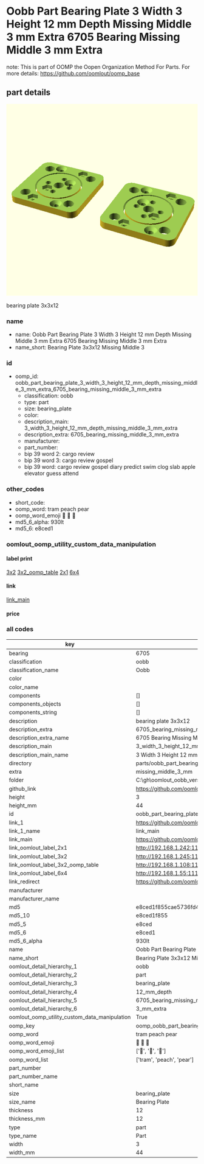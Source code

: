 # Oobb Part Bearing Plate 3 Width 3 Height 12 mm Depth Missing Middle 3 mm Extra 6705 Bearing Missing Middle 3 mm Extra  

note: This is part of OOMP the Oopen Organization Method For Parts. For more details: https://github.com/oomlout/oomp_base

##  part details
  

[![](3dpr.png)](3dpr.png)

bearing plate 3x3x12



### name
* name: Oobb Part Bearing Plate 3 Width 3 Height 12 mm Depth Missing Middle 3 mm Extra 6705 Bearing Missing Middle 3 mm Extra
* name_short: Bearing Plate 3x3x12 Missing Middle 3
### id
* oomp_id: oobb_part_bearing_plate_3_width_3_height_12_mm_depth_missing_middle_3_mm_extra_6705_bearing_missing_middle_3_mm_extra
  * classification: oobb
  * type: part
  * size: bearing_plate
  * color: 
  * description_main: 3_width_3_height_12_mm_depth_missing_middle_3_mm_extra
  * description_extra: 6705_bearing_missing_middle_3_mm_extra
  * manufacturer: 
  * part_number: 
  * bip 39 word 2: cargo review
  * bip 39 word 3: cargo review gospel
  * bip 39 word: cargo review gospel diary predict swim clog slab apple elevator guess attend

### other_codes
* short_code: 
* oomp_word: tram peach pear
* oomp_word_emoji :tram: :peach: :pear:
* md5_6_alpha: 930lt
* md5_6: e8ced1






### oomlout_oomp_utility_custom_data_manipulation
#### label print
[3x2](http://192.168.1.245:1112/?label=oomp%20930lt)
[3x2_oomp_table](http://192.168.1.108:1112/?label=oomp%20930lt)
[2x1](http://192.168.1.242:1112/?label=oomp%20930lt)
[6x4](http://192.168.1.55:1112/?label=oomp%20930lt)    

#### link

[link_main](https://github.com/oomlout/oomlout_oobb_version_4_generated_parts/tree/main/navigation_oomp/oobb/part/bearing_plate/3_width_3_height_12_mm_depth_missing_middle_3_mm_extra/6705_bearing_missing_middle_3_mm_extra/part)                              

#### price







### all codes 
| key | value |  
| --- | --- |  
| bearing | 6705 |  
| classification | oobb |  
| classification_name | Oobb |  
| color |  |  
| color_name |  |  
| components | [] |  
| components_objects | [] |  
| components_string | [] |  
| description | bearing plate 3x3x12 |  
| description_extra | 6705_bearing_missing_middle_3_mm_extra |  
| description_extra_name | 6705 Bearing Missing Middle 3 mm Extra |  
| description_main | 3_width_3_height_12_mm_depth_missing_middle_3_mm_extra |  
| description_main_name | 3 Width 3 Height 12 mm Depth Missing Middle 3 mm Extra |  
| directory | parts/oobb_part_bearing_plate_3_width_3_height_12_mm_depth_missing_middle_3_mm_extra_6705_bearing_missing_middle_3_mm_extra |  
| extra | missing_middle_3_mm |  
| folder | C:\gh\oomlout_oobb_version_4_generated_parts\parts\oobb_part_bearing_plate_3_width_3_height_12_mm_depth_missing_middle_3_mm_extra_6705_bearing_missing_middle_3_mm_extra |  
| github_link | https://github.com/oomlout/oomlout_oomp_part_src/tree/main/parts/oobb_part_bearing_plate_3_width_3_height_12_mm_depth_missing_middle_3_mm_extra_6705_bearing_missing_middle_3_mm_extra |  
| height | 3 |  
| height_mm | 44 |  
| id | oobb_part_bearing_plate_3_width_3_height_12_mm_depth_missing_middle_3_mm_extra_6705_bearing_missing_middle_3_mm_extra |  
| link_1 | https://github.com/oomlout/oomlout_oobb_version_4_generated_parts/tree/main/navigation_oomp/oobb/part/bearing_plate/3_width_3_height_12_mm_depth_missing_middle_3_mm_extra/6705_bearing_missing_middle_3_mm_extra/part |  
| link_1_name | link_main |  
| link_main | https://github.com/oomlout/oomlout_oobb_version_4_generated_parts/tree/main/navigation_oomp/oobb/part/bearing_plate/3_width_3_height_12_mm_depth_missing_middle_3_mm_extra/6705_bearing_missing_middle_3_mm_extra/part |  
| link_oomlout_label_2x1 | http://192.168.1.242:1112/?label=oomp%20930lt |  
| link_oomlout_label_3x2 | http://192.168.1.245:1112/?label=oomp%20930lt |  
| link_oomlout_label_3x2_oomp_table | http://192.168.1.108:1112/?label=oomp%20930lt |  
| link_oomlout_label_6x4 | http://192.168.1.55:1112/?label=oomp%20930lt |  
| link_redirect | https://github.com/oomlout/oomlout_oobb_version_4_generated_parts/tree/main/parts/oobb_bearing_plate_03_03_12_6705_ex_missing_middle_3_mm |  
| manufacturer |  |  
| manufacturer_name |  |  
| md5 | e8ced1f855cae5736fd4d3d4c9ae2115 |  
| md5_10 | e8ced1f855 |  
| md5_5 | e8ced |  
| md5_6 | e8ced1 |  
| md5_6_alpha | 930lt |  
| name | Oobb Part Bearing Plate 3 Width 3 Height 12 mm Depth Missing Middle 3 mm Extra 6705 Bearing Missing Middle 3 mm Extra |  
| name_short | Bearing Plate 3x3x12 Missing Middle 3 |  
| oomlout_detail_hierarchy_1 | oobb |  
| oomlout_detail_hierarchy_2 | part |  
| oomlout_detail_hierarchy_3 | bearing_plate |  
| oomlout_detail_hierarchy_4 | 12_mm_depth |  
| oomlout_detail_hierarchy_5 | 6705_bearing_missing_middle |  
| oomlout_detail_hierarchy_6 | 3_mm_extra |  
| oomlout_oomp_utility_custom_data_manipulation | True |  
| oomp_key | oomp_oobb_part_bearing_plate_3_width_3_height_12_mm_depth_missing_middle_3_mm_extra_6705_bearing_missing_middle_3_mm_extra |  
| oomp_word | tram peach pear |  
| oomp_word_emoji | :tram: :peach: :pear: |  
| oomp_word_emoji_list | [':tram:', ':peach:', ':pear:'] |  
| oomp_word_list | ['tram', 'peach', 'pear'] |  
| part_number |  |  
| part_number_name |  |  
| short_name |  |  
| size | bearing_plate |  
| size_name | Bearing Plate |  
| thickness | 12 |  
| thickness_mm | 12 |  
| type | part |  
| type_name | Part |  
| width | 3 |  
| width_mm | 44 |  
